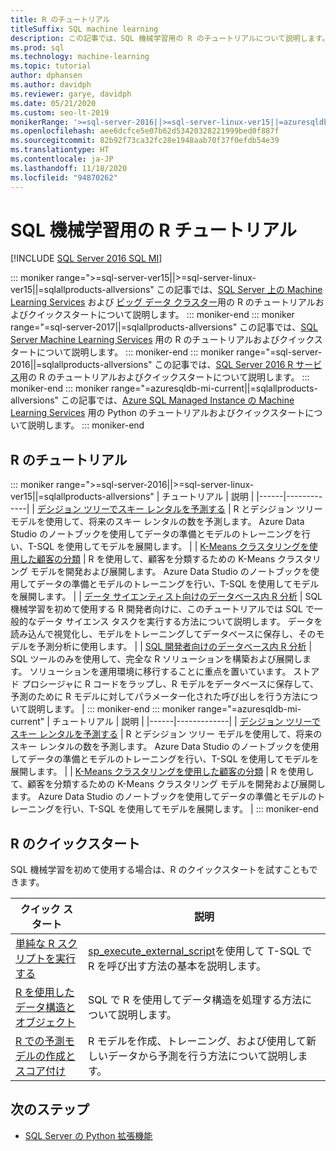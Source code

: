 ```yaml
---
title: R のチュートリアル
titleSuffix: SQL machine learning
description: この記事では、SQL 機械学習用の R のチュートリアルについて説明します。 スクリプトを実行して機械学習モデルを構築する方法をご確認ください。
ms.prod: sql
ms.technology: machine-learning
ms.topic: tutorial
author: dphansen
ms.author: davidph
ms.reviewer: garye, davidph
ms.date: 05/21/2020
ms.custom: seo-lt-2019
monikerRange: '>=sql-server-2016||>=sql-server-linux-ver15||=azuresqldb-mi-current||=sqlallproducts-allversions'
ms.openlocfilehash: aee6dcfce5e07b62d53420328221999bed0f887f
ms.sourcegitcommit: 82b92f73ca32fc28e1948aab70f37f0efdb54e39
ms.translationtype: HT
ms.contentlocale: ja-JP
ms.lasthandoff: 11/18/2020
ms.locfileid: "94870262"
---
```

# <a name="r-tutorials-for-sql-machine-learning"></a>SQL 機械学習用の R チュートリアル
[!INCLUDE [SQL Server 2016 SQL MI](../../includes/applies-to-version/sqlserver2016-asdbmi.md)]

::: moniker range=">=sql-server-ver15||>=sql-server-linux-ver15||=sqlallproducts-allversions"
この記事では、[SQL Server 上の Machine Learning Services](../sql-server-machine-learning-services.md) および [ビッグ データ クラスター](../../big-data-cluster/machine-learning-services.md)用の R のチュートリアルおよびクイックスタートについて説明します。
::: moniker-end
::: moniker range="=sql-server-2017||=sqlallproducts-allversions"
この記事では、[SQL Server Machine Learning Services](../sql-server-machine-learning-services.md) 用の R のチュートリアルおよびクイックスタートについて説明します。
::: moniker-end
::: moniker range="=sql-server-2016||=sqlallproducts-allversions"
この記事では、[SQL Server 2016 R サービス](../r/sql-server-r-services.md)用の R のチュートリアルおよびクイックスタートについて説明します。
::: moniker-end
::: moniker range="=azuresqldb-mi-current||=sqlallproducts-allversions"
この記事では、[Azure SQL Managed Instance の Machine Learning Services](/azure/azure-sql/managed-instance/machine-learning-services-overview) 用の Python のチュートリアルおよびクイックスタートについて説明します。
::: moniker-end

<a name="bkmk_sqltutorials"></a>

## <a name="r-tutorials"></a>R のチュートリアル

::: moniker range=">=sql-server-2016||>=sql-server-linux-ver15||=sqlallproducts-allversions"
| チュートリアル | 説明 |
|------|-------------|
| [デシジョン ツリーでスキー レンタルを予測する](r-predictive-model-introduction.md) | R とデシジョン ツリー モデルを使用して、将来のスキー レンタルの数を予測します。 Azure Data Studio のノートブックを使用してデータの準備とモデルのトレーニングを行い、T-SQL を使用してモデルを展開します。 |
| [K-Means クラスタリングを使用した顧客の分類](r-clustering-model-introduction.md) | R を使用して、顧客を分類するための K-Means クラスタリング モデルを開発および展開します。 Azure Data Studio のノートブックを使用してデータの準備とモデルのトレーニングを行い、T-SQL を使用してモデルを展開します。 |
| [データ サイエンティスト向けのデータベース内 R 分析](../tutorials/walkthrough-data-science-end-to-end-walkthrough.md) | SQL 機械学習を初めて使用する R 開発者向けに、このチュートリアルでは SQL で一般的なデータ サイエンス タスクを実行する方法について説明します。 データを読み込んで視覚化し、モデルをトレーニングしてデータベースに保存し、そのモデルを予測分析に使用します。 |
| [SQL 開発者向けのデータベース内 R 分析](../tutorials/r-taxi-classification-introduction.md) | SQL ツールのみを使用して、完全な R ソリューションを構築および展開します。 ソリューションを運用環境に移行することに重点を置いています。 ストアド プロシージャに R コードをラップし、R モデルをデータベースに保存して、予測のために R モデルに対してパラメーター化された呼び出しを行う方法について説明します。 |
::: moniker-end
::: moniker range="=azuresqldb-mi-current"
| チュートリアル | 説明 |
|------|-------------|
| [デシジョン ツリーでスキー レンタルを予測する](r-predictive-model-introduction.md) | R とデシジョン ツリー モデルを使用して、将来のスキー レンタルの数を予測します。 Azure Data Studio のノートブックを使用してデータの準備とモデルのトレーニングを行い、T-SQL を使用してモデルを展開します。 |
| [K-Means クラスタリングを使用した顧客の分類](r-clustering-model-introduction.md) | R を使用して、顧客を分類するための K-Means クラスタリング モデルを開発および展開します。 Azure Data Studio のノートブックを使用してデータの準備とモデルのトレーニングを行い、T-SQL を使用してモデルを展開します。 |
::: moniker-end

## <a name="r-quickstarts"></a>R のクイックスタート

SQL 機械学習を初めて使用する場合は、R のクイックスタートを試すこともできます。

| クイック スタート | 説明 |
|-|-|
| [単純な R スクリプトを実行する](quickstart-r-create-script.md) | [sp_execute_external_script](../../relational-databases/system-stored-procedures/sp-execute-external-script-transact-sql.md)を使用して T-SQL で R を呼び出す方法の基本を説明します。 |
| [R を使用したデータ構造とオブジェクト](quickstart-r-data-types-and-objects.md) | SQL で R を使用してデータ構造を処理する方法について説明します。 |
| [R での予測モデルの作成とスコア付け](quickstart-r-data-types-and-objects.md) | R モデルを作成、トレーニング、および使用して新しいデータから予測を行う方法について説明します。 |

## <a name="next-steps"></a>次のステップ

+ [SQL Server の Python 拡張機能](../concepts/extension-r.md)
